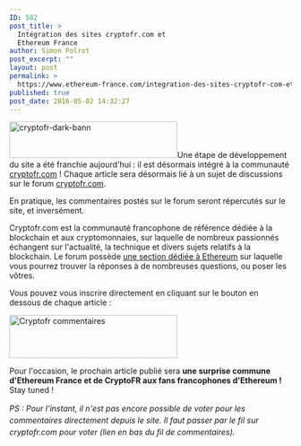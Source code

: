 ```yaml
---
ID: 582
post_title: >
  Intégration des sites cryptofr.com et
  Ethereum France
author: Simon Polrot
post_excerpt: ""
layout: post
permalink: >
  https://www.ethereum-france.com/integration-des-sites-cryptofr-com-et-ethereum-france/
published: true
post_date: 2016-05-02 14:32:27
---
```

<img class="alignright size-medium wp-image-584" src="https://www.ethereum-france.com/wp-content/uploads/2016/05/cryptofr-dark-bann-300x65.png" alt="cryptofr-dark-bann" width="300" height="65" />Une étape de développement du site a été franchie aujourd'hui : il est désormais intégré à la communauté <a href="http://cryptofr.com/" target="_blank" rel="noreferrer" data-referer-safe="1" data-referer-original-href="http://cryptofr.com">cryptofr.com</a> ! Chaque article sera désormais lié à un sujet de discussions sur le forum <a href="http://cryptofr.com/" target="_blank" rel="noreferrer" data-referer-safe="1" data-referer-original-href="http://cryptofr.com">cryptofr.com</a>.

En pratique, les commentaires postés sur le forum seront répercutés sur le site, et inversément.

Cryptofr.com est la communauté francophone de référence dédiée à la blockchain et aux cryptomonnaies, sur laquelle de nombreux passionnés échangent sur l'actualité, la technique et divers sujets relatifs à la blockchain. Le forum possède <a href="https://cryptofr.com/category/44/général"><span style="text-decoration: underline;">une section dédiée à Ethereum</span></a> sur laquelle vous pourrez trouver la réponses à de nombreuses questions, ou poser les vôtres.

Vous pouvez vous inscrire directement en cliquant sur le bouton en dessous de chaque article :

<img class="aligncenter wp-image-583 size-medium" src="https://www.ethereum-france.com/wp-content/uploads/2016/05/cryptofr-enregistrement-300x77.png" alt="Cryptofr commentaires" width="300" height="77" />
<p class="message_content "><span class="message_body">Pour l'occasion, le prochain article publié sera <strong>une surprise commune d'Ethereum France et de CryptoFR aux fans francophones d'Ethereum !</strong> Stay tuned !</span></p>
<p class="message_content "><em style="line-height: 1.5;">PS : Pour l'instant, il n'est pas encore possible de voter pour les commentaires directement depuis le site. Il faut passer par le fil sur cryptofr.com pour voter (lien en bas du fil de commentaires).</em></p>